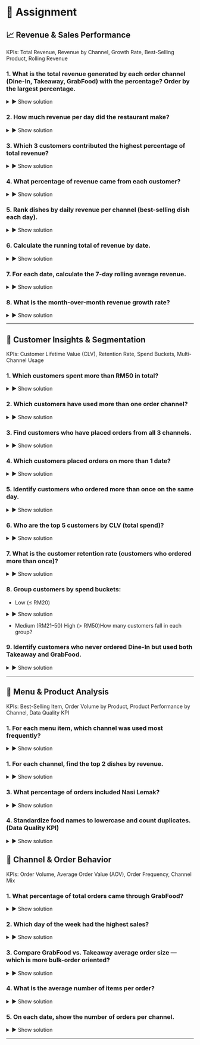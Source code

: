 # 📝 Assignment 

## 📈 Revenue & Sales Performance
KPIs: Total Revenue, Revenue by Channel, Growth Rate, Best-Selling Product, Rolling Revenue

### 1. What is the total revenue generated by each order channel (Dine-In, Takeaway, GrabFood) with the percentage? Order by the largest percentage.

<details> 
<summary> ▶️ Show solution</summary>

```sql
WITH channel_revenue AS
(
    SELECT
        channels.channel_name,
        SUM(orders.price*orders.quantity) AS revenue
    FROM uptown_nasi_lemak.orders AS orders
    INNER JOIN uptown_nasi_lemak.order_channels AS channels
        ON orders.channel_id = channels.channel_id
    GROUP BY channels.channel_name
)

SELECT 
	channel_name, 
    revenue, 
    ROUND(100.0*
        revenue/(SELECT SUM(price*quantity) FROM orders),2) AS revenue_perc
FROM channel_revenue
ORDER BY revenue_perc DESC;
```

✅ Expected result:
| **channel_name** | **revenue** | **revenue_perc** |
|------------------|-------------|------------------|
| Takeaway         | 1547.90     | 39.75            |
| GrabFood         | 1181.60     | 30.34            |
| Dine-In          | 1164.80     | 29.91            |


</details>

### 2. How much revenue per day did the restaurant make?

<details> 
<summary> ▶️ Show solution</summary>

```sql

```

✅ Expected result:
| **count** |
|-----------|
| 297       |

</details>

### 3. Which 3 customers contributed the highest percentage of total revenue?

<details> 
<summary> ▶️ Show solution</summary>

```sql

```

✅ Expected result:
| **count** |
|-----------|
| 297       |

</details>

### 4. What percentage of revenue came from each customer?

<details> 
<summary> ▶️ Show solution</summary>

```sql

```

✅ Expected result:
| **count** |
|-----------|
| 297       |

</details>

### 5. Rank dishes by daily revenue per channel (best-selling dish each day).

<details> 
<summary> ▶️ Show solution</summary>

```sql

```

✅ Expected result:
| **count** |
|-----------|
| 297       |

</details>

### 6. Calculate the running total of revenue by date.

<details> 
<summary> ▶️ Show solution</summary>

```sql

```

✅ Expected result:
| **count** |
|-----------|
| 297       |

</details>

### 7. For each date, calculate the 7-day rolling average revenue.

<details> 
<summary> ▶️ Show solution</summary>

```sql

```

✅ Expected result:
| **count** |
|-----------|
| 297       |

</details>

### 8. What is the month-over-month revenue growth rate?

<details> 
<summary> ▶️ Show solution</summary>

```sql

```

✅ Expected result:
| **count** |
|-----------|
| 297       |

</details>

***

## 👥 Customer Insights & Segmentation
KPIs: Customer Lifetime Value (CLV), Retention Rate, Spend Buckets, Multi-Channel Usage

### 1. Which customers spent more than RM50 in total?

<details> 
<summary> ▶️ Show solution</summary>

```sql

```

✅ Expected result:
| **count** |
|-----------|
| 297       |

</details>

### 2. Which customers have used more than one order channel?

<details> 
<summary> ▶️ Show solution</summary>

```sql

```

✅ Expected result:
| **count** |
|-----------|
| 297       |

</details>

### 3. Find customers who have placed orders from all 3 channels.

<details> 
<summary> ▶️ Show solution</summary>

```sql

```

✅ Expected result:
| **count** |
|-----------|
| 297       |

</details>

### 4. Which customers placed orders on more than 1 date?

<details> 
<summary> ▶️ Show solution</summary>

```sql

```

✅ Expected result:
| **count** |
|-----------|
| 297       |

</details>

### 5. Identify customers who ordered more than once on the same day.

<details> 
<summary> ▶️ Show solution</summary>

```sql

```

✅ Expected result:
| **count** |
|-----------|
| 297       |

</details>

### 6. Who are the top 5 customers by CLV (total spend)?

<details> 
<summary> ▶️ Show solution</summary>

```sql

```

✅ Expected result:
| **count** |
|-----------|
| 297       |

</details>

### 7. What is the customer retention rate (customers who ordered more than once)?

<details> 
<summary> ▶️ Show solution</summary>

```sql

```

✅ Expected result:
| **count** |
|-----------|
| 297       |

</details>

### 8. Group customers by spend buckets:
- Low (≤ RM20)


<details> 
<summary> ▶️ Show solution</summary>

```sql

```

✅ Expected result:
| **count** |
|-----------|
| 297       |

</details>

- Medium (RM21–50)
 High (> RM50)How many customers fall in each group?

### 9. Identify customers who never ordered Dine-In but used both Takeaway and GrabFood.

<details> 
<summary> ▶️ Show solution</summary>

```sql

```

✅ Expected result:
| **count** |
|-----------|
| 297       |

</details>

***

## 🍲 Menu & Product Analysis
KPIs: Best-Selling Item, Order Volume by Product, Product Performance by Channel, Data Quality KPI

### 1. For each menu item, which channel was used most frequently?

<details> 
<summary> ▶️ Show solution</summary>

```sql

```

✅ Expected result:
| **count** |
|-----------|
| 297       |

</details>

### 1. For each channel, find the top 2 dishes by revenue.

<details> 
<summary> ▶️ Show solution</summary>

```sql

```

✅ Expected result:
| **count** |
|-----------|
| 297       |

</details>

### 3. What percentage of orders included Nasi Lemak?

<details> 
<summary> ▶️ Show solution</summary>

```sql

```

✅ Expected result:
| **count** |
|-----------|
| 297       |

</details>

### 4. Standardize food names to lowercase and count duplicates. (Data Quality KPI)

<details> 
<summary> ▶️ Show solution</summary>

```sql

```

✅ Expected result:
| **count** |
|-----------|
| 297       |

</details>


## 🛒 Channel & Order Behavior
KPIs: Order Volume, Average Order Value (AOV), Order Frequency, Channel Mix

### 1. What percentage of total orders came through GrabFood?

<details> 
<summary> ▶️ Show solution</summary>

```sql

```

✅ Expected result:
| **count** |
|-----------|
| 297       |

</details>

### 2. Which day of the week had the highest sales?

<details> 
<summary> ▶️ Show solution</summary>

```sql

```

✅ Expected result:
| **count** |
|-----------|
| 297       |

</details>

### 3. Compare GrabFood vs. Takeaway average order size — which is more bulk-order oriented?

<details> 
<summary> ▶️ Show solution</summary>

```sql

```

✅ Expected result:
| **count** |
|-----------|
| 297       |

</details>

### 4. What is the average number of items per order?

<details> 
<summary> ▶️ Show solution</summary>

```sql

```

✅ Expected result:
| **count** |
|-----------|
| 297       |

</details>

### 5. On each date, show the number of orders per channel.

<details> 
<summary> ▶️ Show solution</summary>

```sql

```

✅ Expected result:
| **count** |
|-----------|
| 297       |

</details>

***

